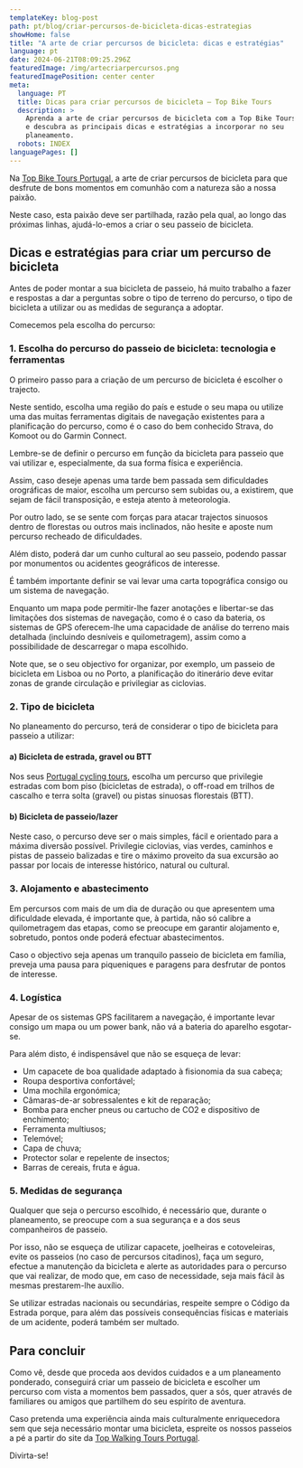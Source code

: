 ```yaml
---
templateKey: blog-post
path: pt/blog/criar-percursos-de-bicicleta-dicas-estrategias
showHome: false
title: "A arte de criar percursos de bicicleta: dicas e estratégias"
language: pt
date: 2024-06-21T08:09:25.296Z
featuredImage: /img/artecriarpercursos.png
featuredImagePosition: center center
meta:
  language: PT
  title: Dicas para criar percursos de bicicleta – Top Bike Tours
  description: >
    Aprenda a arte de criar percursos de bicicleta com a Top Bike Tours Portugal
    e descubra as principais dicas e estratégias a incorporar no seu
    planeamento.
  robots: INDEX
languagePages: []
---
```

Na [Top Bike Tours Portugal](https://topbiketoursportugal.com/pt/), a arte de criar percursos de bicicleta para que desfrute de bons momentos em comunhão com a natureza são a nossa paixão.

Neste caso, esta paixão deve ser partilhada, razão pela qual, ao longo das próximas linhas, ajudá-lo-emos a criar o seu passeio de bicicleta.

## Dicas e estratégias para criar um percurso de bicicleta

Antes de poder montar a sua bicicleta de passeio, há muito trabalho a fazer e respostas a dar a perguntas sobre o tipo de terreno do percurso, o tipo de bicicleta a utilizar ou as medidas de segurança a adoptar.

Comecemos pela escolha do percurso:

### 1. Escolha do percurso do passeio de bicicleta: tecnologia e ferramentas

O primeiro passo para a criação de um percurso de bicicleta é escolher o trajecto.

Neste sentido, escolha uma região do país e estude o seu mapa ou utilize uma das muitas ferramentas digitais de navegação existentes para a planificação do percurso, como é o caso do bem conhecido Strava, do Komoot ou do Garmin Connect.

Lembre-se de definir o percurso em função da bicicleta para passeio que vai utilizar e, especialmente, da sua forma física e experiência.

Assim, caso deseje apenas uma tarde bem passada sem dificuldades orográficas de maior, escolha um percurso sem subidas ou, a existirem, que sejam de fácil transposição, e esteja atento à meteorologia.

Por outro lado, se se sente com forças para atacar trajectos sinuosos dentro de florestas ou outros mais inclinados, não hesite e aposte num percurso recheado de dificuldades.

Além disto, poderá dar um cunho cultural ao seu passeio, podendo passar por monumentos ou acidentes geográficos de interesse.

É também importante definir se vai levar uma carta topográfica consigo ou um sistema de navegação.

Enquanto um mapa pode permitir-lhe fazer anotações e libertar-se das limitações dos sistemas de navegação, como é o caso da bateria, os sistemas de GPS oferecem-lhe uma capacidade de análise do terreno mais detalhada (incluindo desníveis e quilometragem), assim como a possibilidade de descarregar o mapa escolhido.

Note que, se o seu objectivo for organizar, por exemplo, um passeio de bicicleta em Lisboa ou no Porto, a planificação do itinerário deve evitar zonas de grande circulação e privilegiar as ciclovias.

### 2. Tipo de bicicleta

No planeamento do percurso, terá de considerar o tipo de bicicleta para passeio a utilizar:

#### a) Bicicleta de estrada, gravel ou BTT

Nos seus [Portugal cycling tours](https://topbiketoursportugal.com/pt/), escolha um percurso que privilegie estradas com bom piso (bicicletas de estrada), o off-road em trilhos de cascalho e terra solta (gravel) ou pistas sinuosas florestais (BTT).

#### b) Bicicleta de passeio/lazer

Neste caso, o percurso deve ser o mais simples, fácil e orientado para a máxima diversão possível. Privilegie ciclovias, vias verdes, caminhos e pistas de passeio balizadas e tire o máximo proveito da sua excursão ao passar por locais de interesse histórico, natural ou cultural.

### 3. Alojamento e abastecimento

Em percursos com mais de um dia de duração ou que apresentem uma dificuldade elevada, é importante que, à partida, não só calibre a quilometragem das etapas, como se preocupe em garantir alojamento e, sobretudo, pontos onde poderá efectuar abastecimentos.

Caso o objectivo seja apenas um tranquilo passeio de bicicleta em família, preveja uma pausa para piqueniques e paragens para desfrutar de pontos de interesse.

### 4. Logística

Apesar de os sistemas GPS facilitarem a navegação, é importante levar consigo um mapa ou um power bank, não vá a bateria do aparelho esgotar-se.

Para além disto, é indispensável que não se esqueça de levar:

* Um capacete de boa qualidade adaptado à fisionomia da sua cabeça;
* Roupa desportiva confortável;
* Uma mochila ergonómica;
* Câmaras-de-ar sobressalentes e kit de reparação;
* Bomba para encher pneus ou cartucho de CO2 e dispositivo de enchimento;
* Ferramenta multiusos;
* Telemóvel;
* Capa de chuva;
* Protector solar e repelente de insectos;
* Barras de cereais, fruta e água.

### 5. Medidas de segurança

Qualquer que seja o percurso escolhido, é necessário que, durante o planeamento, se preocupe com a sua segurança e a dos seus companheiros de passeio.

Por isso, não se esqueça de utilizar capacete, joelheiras e cotoveleiras, evite os passeios (no caso de percursos citadinos), faça um seguro, efectue a manutenção da bicicleta e alerte as autoridades para o percurso que vai realizar, de modo que, em caso de necessidade, seja mais fácil às mesmas prestarem-lhe auxílio.

Se utilizar estradas nacionais ou secundárias, respeite sempre o Código da Estrada porque, para além das possíveis consequências físicas e materiais de um acidente, poderá também ser multado.

## Para concluir

Como vê, desde que proceda aos devidos cuidados e a um planeamento ponderado, conseguirá criar um passeio de bicicleta e escolher um percurso com vista a momentos bem passados, quer a sós, quer através de familiares ou amigos que partilhem do seu espírito de aventura.

Caso pretenda uma experiência ainda mais culturalmente enriquecedora sem que seja necessário montar uma bicicleta, espreite os nossos passeios a pé a partir do site da [Top Walking Tours Portugal](https://topwalkingtoursportugal.com/pt/).

Divirta-se!